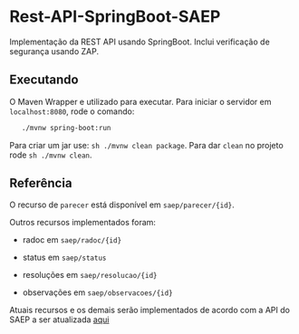 # Rest-API-SpringBoot-SAEP
Implementação da REST API usando SpringBoot. Inclui verificação de segurança usando ZAP.


## Executando

O Maven Wrapper e utilizado para executar. Para iniciar o servidor em `localhost:8080`, rode o comando:

 ```sh 
 	./mvnw spring-boot:run
 ```

 Para criar um jar use: ```sh ./mvnw clean package```. Para dar `clean` no projeto rode ```sh ./mvnw clean```.

## Referência

 O recurso de `parecer` está disponível em `saep/parecer/{id}`. 
 
 Outros recursos implementados foram: 

*  radoc em `saep/radoc/{id}`

* status em `saep/status`

* resoluções em `saep/resolucao/{id}`

* observações em `saep/observacoes/{id}`
 	
Atuais recursos e os demais serão implementados de acordo com a API do SAEP a ser atualizada [aqui](http://docs.saep.apiary.io/#)
